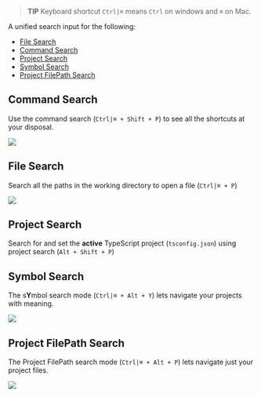 > **TIP** Keyboard shortcut `Ctrl|⌘` means `Ctrl` on windows and `⌘` on Mac.

A unified search input for the following:

* [File Search](#file-search)
* [Command Search](#command-search)
* [Project Search](#project-search)
* [Symbol Search](#symbol-search)
* [Project FilePath Search](#project-filepath-search)

## Command Search

Use the command search (`Ctrl|⌘ + Shift + P`) to see all the shortcuts at your disposal.

![](https://raw.githubusercontent.com/alm-tools/alm-tools.github.io/master/screens/commandSearch.gif)

## File Search
Search all the paths in the working directory to open a file (`Ctrl|⌘ + P`)

![](https://raw.githubusercontent.com/alm-tools/alm-tools.github.io/master/screens/omnisearch.gif)

## Project Search

Search for and set the **active** TypeScript project (`tsconfig.json`) using project search (`Alt + Shift + P`)

## Symbol Search

The s**Y**mbol search mode (`Ctrl|⌘ + Alt + Y`) lets navigate your projects with meaning.

![](https://raw.githubusercontent.com/alm-tools/alm-tools.github.io/master/screens/symbolSearch.gif)

## Project FilePath Search

The Project FilePath search mode (`Ctrl|⌘ + Alt + P`) lets navigate just your project files.

![](https://raw.githubusercontent.com/alm-tools/alm-tools.github.io/master/screens/filesPathsInProject.png)
